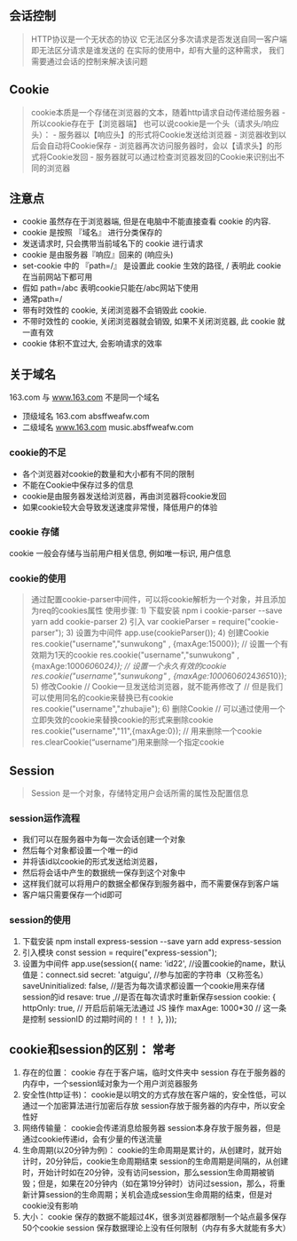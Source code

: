 ## 会话控制
> HTTP协议是一个无状态的协议
> 它无法区分多次请求是否发送自同一客户端即无法区分请求是谁发送的
> 在实际的使用中，却有大量的这种需求，
> 我们需要通过会话的控制来解决该问题

## Cookie
> cookie本质是一个存储在浏览器的文本，随着http请求自动传递给服务器
    - 所以cookie存在于【浏览器端】
> 也可以说cookie是一个头（请求头/响应头）：
    - 服务器以【响应头】的形式将Cookie发送给浏览器
    - 浏览器收到以后会自动将Cookie保存
    - 浏览器再次访问服务器时，会以【请求头】的形式将Cookie发回
    - 服务器就可以通过检查浏览器发回的Cookie来识别出不同的浏览器

## 注意点
* cookie 虽然存在于浏览器端, 但是在电脑中不能直接查看 cookie 的内容.
* cookie 是按照 『域名』 进行分类保存的
* 发送请求时, 只会携带当前域名下的 cookie 进行请求
* cookie 是由服务器『响应』回来的 (响应头)
* set-cookie 中的 『path=/』 是设置此 cookie 生效的路径,  / 表明此 cookie 在当前网站下都可用
* 假如 path=/abc   表明cookie只能在/abc网站下使用
* 通常path=/
* 带有时效性的 cookie, 关闭浏览器不会销毁此 cookie.
* 不带时效性的 cookie, 关闭浏览器就会销毁, 如果不关闭浏览器, 此 cookie 就一直有效
* cookie 体积不宜过大, 会影响请求的效率

## 关于域名
163.com 与 www.163.com 不是同一个域名
* 顶级域名   163.com    absffweafw.com
* 二级域名   www.163.com   music.absffweafw.com

### cookie的不足
* 各个浏览器对cookie的数量和大小都有不同的限制
* 不能在Cookie中保存过多的信息
* cookie是由服务器发送给浏览器，再由浏览器将cookie发回
* 如果cookie较大会导致发送速度非常慢，降低用户的体验

###  cookie 存储
cookie 一般会存储与当前用户相关信息, 例如唯一标识, 用户信息

### cookie的使用
> 通过配置cookie-parser中间件，可以将cookie解析为一个对象，并且添加为req的cookies属性
> 使用步骤:
    1)	下载安装
    npm i cookie-parser --save
    yarn add cookie-parser
    2)	引入
    var cookieParser = require("cookie-parser");
    3)	设置为中间件
    app.use(cookieParser());
    4)	创建Cookie
    res.cookie("username","sunwukong" , {maxAge:15000});
    // 设置一个有效期为1天的cookie
    res.cookie("username","sunwukong" , {maxAge:1000*60*60*24});
    // 设置一个永久有效的cookie
    res.cookie("username","sunwukong" , {maxAge:1000*60*60*24*365*10});
    5)	修改Cookie
    // Cookie一旦发送给浏览器，就不能再修改了
    // 但是我们可以使用同名的cookie来替换已有cookie
    res.cookie("username","zhubajie");
    6)	删除Cookie
    // 可以通过使用一个立即失效的cookie来替换cookie的形式来删除cookie
    res.cookie("username","11",{maxAge:0});
    // 用来删除一个cookie
    res.clearCookie(“username”)用来删除一个指定cookie

## Session
> Session 是一个对象，存储特定用户会话所需的属性及配置信息

### session运作流程
* 我们可以在服务器中为每一次会话创建一个对象
* 然后每个对象都设置一个唯一的id
* 并将该id以cookie的形式发送给浏览器，
* 然后将会话中产生的数据统一保存到这个对象中
* 这样我们就可以将用户的数据全都保存到服务器中，而不需要保存到客户端
* 客户端只需要保存一个id即可

### session的使用
1)	下载安装
npm install express-session --save
yarn add express-session
2)	引入模块
const  session = require("express-session");
3)	设置为中间件
app.use(session({
  name: 'id22',   //设置cookie的name，默认值是：connect.sid
  secret: 'atguigu', //参与加密的字符串（又称签名）
  saveUninitialized: false, //是否为每次请求都设置一个cookie用来存储session的id
  resave: true ,//是否在每次请求时重新保存session
  cookie: {
    httpOnly: true, // 开启后前端无法通过 JS 操作
    maxAge: 1000*30 // 这一条 是控制 sessionID 的过期时间的！！！
  },
}));


## cookie和session的区别：  常考
1)	存在的位置：
    cookie 存在于客户端，临时文件夹中
    session 存在于服务器的内存中，一个session域对象为一个用户浏览器服务
2)	安全性(http证书)：
    cookie是以明文的方式存放在客户端的，安全性低，可以通过一个加密算法进行加密后存放
    session存放于服务器的内存中，所以安全性好
3)	网络传输量：
    cookie会传递消息给服务器
    session本身存放于服务器，但是通过cookie传递id，会有少量的传送流量
4)	生命周期(以20分钟为例)：
    cookie的生命周期是累计的，从创建时，就开始计时，20分钟后，cookie生命周期结束
    session的生命周期是间隔的，从创建时，开始计时如在20分钟，没有访问session，那么session生命周期被销毁；但是，如果在20分钟内（如在第19分钟时）访问过session，那么，将重新计算session的生命周期；关机会造成session生命周期的结束，但是对cookie没有影响
5)	大小：
    cookie 保存的数据不能超过4K，很多浏览器都限制一个站点最多保存50个cookie
    session 保存数据理论上没有任何限制（内存有多大就能有多大）



